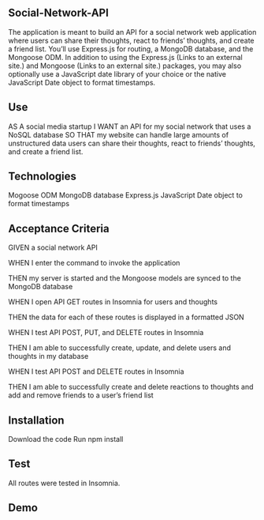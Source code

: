 ## Social-Network-API

The application is meant to build an API for a social network web application where users can share their thoughts, react to friends’ thoughts, and create a friend list. You’ll use Express.js for routing, a MongoDB database, and the Mongoose ODM. In addition to using the Express.js (Links to an external site.) and Mongoose (Links to an external site.) packages, you may also optionally use a JavaScript date library of your choice or the native JavaScript Date object to format timestamps.

## Use
AS A social media startup I WANT an API for my social network that uses a NoSQL database SO THAT my website can handle large amounts of unstructured data users can share their thoughts, react to friends’ thoughts, and create a friend list.

## Technologies
Mogoose ODM
MongoDB database
Express.js
JavaScript Date object to format timestamps
## Acceptance Criteria
GIVEN a social network API

WHEN I enter the command to invoke the application

THEN my server is started and the Mongoose models are synced to the MongoDB database

WHEN I open API GET routes in Insomnia for users and thoughts

THEN the data for each of these routes is displayed in a formatted JSON

WHEN I test API POST, PUT, and DELETE routes in Insomnia

THEN I am able to successfully create, update, and delete users and thoughts in my database

WHEN I test API POST and DELETE routes in Insomnia

THEN I am able to successfully create and delete reactions to thoughts and add and remove friends to a user’s friend list
## Installation
Download the code Run npm install

## Test
All routes were tested in Insomnia.
## Demo


